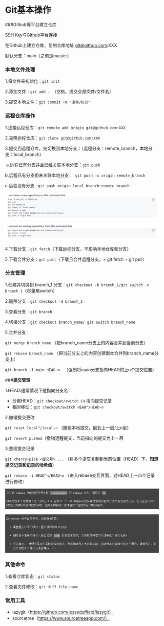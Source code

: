 # Git基本操作

###Github等平台建立仓库

SSH Key与Github平台连接

在Github上建立仓库，复制仓库地址 git@github.com:XXX

默认分支：main（之前是master）

### 本地文件处理

1.将文件夹初始化：`git init`

2.添加文件：`git add . `（空格，提交全部文件/文件名）

3.提交本地文件：`git commit -m "注释/标识"`

### 远程仓库操作

1.连接远程仓库：`git remote add origin git@github.com:XXX`

2.克隆远程仓库：`git clone git@github.com:XXX`

3.提交到远程仓库，先切换到本地分支：（远程分支：remote_branch，本地分支：local_branch）

​	a.远程已有分支并且已经关联本地分支：`git push` 

​	b.远程已有分支但未关联本地分支：` git push -u origin remote_branch`

​	c.远程没有分支:` git push origin local_branch:remote_branch`

![image-20220408085949642](assets/image-20220408085949642.png)

4.下载分支：`git fetch`（下载远程分支，不影响本地仓库和分支）

5.下载合并分支：`git pull`（下载且合并远程分支，= git fetch + git pull）

### 分支管理

1.创建并切换到 branch_1 分支：`git checkout -b branch_1/git switch -c branch_1`（尽量用switch）

2.删除分支：`git checkout -d branch_1`

3.查看分支：`git branch`

4.切换分支：`git checkout branch_name/ git switch branch_name`

5.合并分支：

`git merge branch_name`  （把branch_name分支上的内容合并到当前分支）

`git rebase branch_name`  （把当前分支上的内容创建副本合并到branch_name分支上）

`git branch -f main HEAD~n  `（强制将main分支指向HEAD的上n个提交位置）

###**提交管理**

1.HEAD:通常情况下是指向分支名

- 分离HEAD：`git checkout/switch C4`  指向提交记录
- 相对移动：`git checkout/switch HEAD^/HEAD~n `

2.撤销提交更改

`git reset local^/local~n` （撤销本地提交，回到上一层/上n层）

`git revert pushed`（撤销远程提交，当前指向的提交为上一层

3.整理提交记录

`git cherry-pick <提交号> ...` （将多个提交复制到当前位置（HEAD）下，**知道提交记录和记录的哈希值**）

`git rebase -i HEAD^n/HEAD~n` （进入rebase交互界面，对HEAD上一/n个记录进行修改）

![image-20220505144203850](assets/image-20220505144203850.png)

![image-20220505144229699](assets/image-20220505144229699.png)

### 其他命令

1.查看仓库状态：`git status `

2.查看文件修改：`git diff file_name`

### 常用工具

- lazygit（https://github.com/jesseduffield/lazygit）
- sourcetree（https://www.sourcetreeapp.com/）
